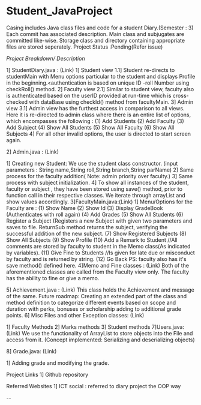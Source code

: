 # Student_JavaProject
Casing includes Java class files and code for a student Diary.(Semester : 3)
Each commit has associated description. Main class and subjugates are committed like-wise. Storage class and directory containing appropriate files are stored seperately.
Project Status :Pending(Refer issue)


*Project Breakdown/ Description* 

1] StudentDiary.java : (Link)
1] Student view
 1.1] Student re-directs to studentMain with Menu options particular to the student and displays Profile in the beginning.<authentication is based on unique ID -roll Number using  checkRoll() method.
2] Faculty view
 2.1] Similar to student view, faculty also is authenticated based on the userID provided at run-time which is cross-checked with dataBase using checkId() method from facultyMain.
3] Admin view
 3.1] Admin view has the furthest access in comparison to all views. Here it is re-directed to admin class where there is an entire list of options, which encompasses the following :
 (1) Add Students
(2) Add Faculty
(3) Add Subject
(4) Show All Students
(5) Show All Faculty
(6) Show All Subjects
4] For all other invalid options, the user is directed to start screen again.

2] Admin.java : (Link)  

1] Creating new Student: We use the student class constructor. (input parameters : String name,String roll,String branch,String parName)
2] Same process for the faculty addition( Note: admin priority over faculty.)
3] Same process with subject initialization.
4] To show all instances of the student, faculty or subject , they have been stored using save() method, prior to function call in their respective classes. We iterate through arrayList and show values accordingly.
3]FacultyMain.java:(Link) 
1] Menu/Options for the Faculty are :
(1)  Show Name
(2)  Show Id
(3)  Display GradeBook (Authenticates with roll again)
(4)  Add Grades
(5)  Show All Students
(6)  Register a Subject (Registers a new Subject with given two parameters and saves to file. ReturnSub method returns the subject, verifying the successful addition of the new subject.
(7)  Show Registered Subjects
(8)  Show All Subjects
(9)  Show Profile
(10) Add a Remark to Student //All comments are stored by faculty to student in the Memo class(As indicated by variables).
(11) Give Fine to Students //Is given for late due or misconduct by faculty and is returned by string.
(12) Go Back
PS: faculty also has it's save method() defined here.
4]Memo and Fine classes : (Link)
Both of the aforementioned classes are called from the Faculty view only. The faculty has the ability to fine or give a memo.

5] Achievement.java : (Link)
This class holds the Achievement and message of the same. 
Future roadmap: Creating an extended part of the class and method definition to categorize different events based on scope and duration with perks, bonuses or scholarship adding to additional grade points.
6] Misc Files and other Exception classes: (Link)

1] Faculty Methods
2] Marks methods
3] Student methods
7]Users.java:(Link)
We use the functionality of ArrayList to store objects into the File and access from it. (Concept implemented: Serializing and deserializing objects)

8] Grade.java: (Link)

1] Adding grade and modifying the grade.

Project Links 
1] Github repository 

Referred Websites 
1] ICT social  : referred to diary project the OOP way

-- 
